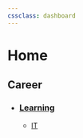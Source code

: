 ```yaml
---
cssclass: dashboard
---
```

# Home

## Career

- ### [Learning](Career/Learning/.readme)
	- [IT](Career/Learning/IT/Backend/.readme.md)
